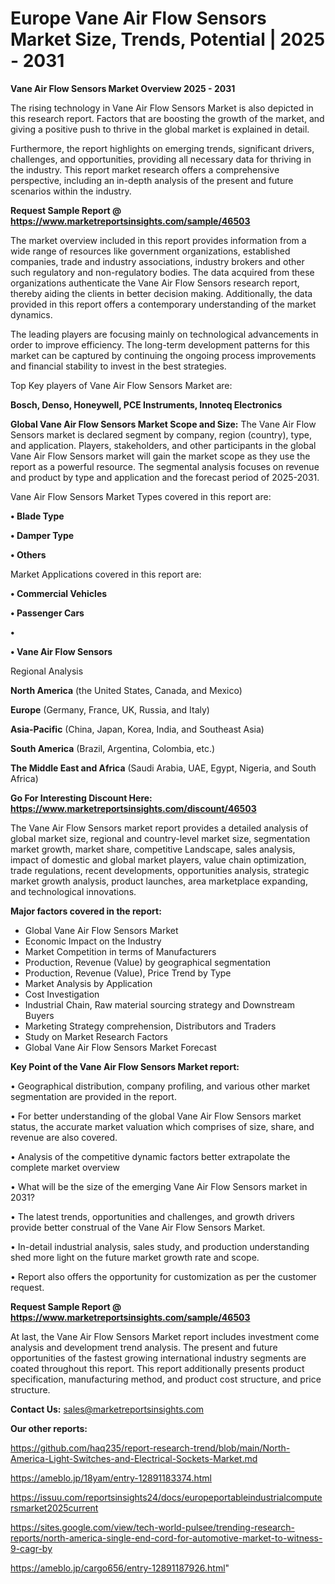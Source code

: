 # Europe Vane Air Flow Sensors Market Size, Trends, Potential | 2025 - 2031

<Strong> Vane Air Flow Sensors Market Overview 2025 - 2031</strong>

The rising technology in Vane Air Flow Sensors Market is also depicted in this research report. Factors that are boosting the growth of the market, and giving a positive push to thrive in the global market is explained in detail.

Furthermore, the report highlights on emerging trends, significant drivers, challenges, and opportunities, providing all necessary data for thriving in the industry. This report market research offers a comprehensive perspective, including an in-depth analysis of the present and future scenarios within the industry.

<strong>Request Sample Report @ <a href=https://www.marketreportsinsights.com/sample/46503>https://www.marketreportsinsights.com/sample/46503</a></strong>

The market overview included in this report provides information from a wide range of resources like government organizations, established companies, trade and industry associations, industry brokers and other such regulatory and non-regulatory bodies. The data acquired from these organizations authenticate the Vane Air Flow Sensors research report, thereby aiding the clients in better decision making. Additionally, the data provided in this report offers a contemporary understanding of the market dynamics.

The leading players are focusing mainly on technological advancements in order to improve efficiency. The long-term development patterns for this market can be captured by continuing the ongoing process improvements and financial stability to invest in the best strategies.

Top Key players of Vane Air Flow Sensors Market are:

<strong>Bosch, Denso, Honeywell, PCE Instruments, Innoteq Electronics</strong>

<strong><b>Global Vane Air Flow Sensors Market Scope and Size:</b></strong>
The Vane Air Flow Sensors market is declared segment by company, region (country), type, and application. Players, stakeholders, and other participants in the global Vane Air Flow Sensors market will gain the market scope as they use the report as a powerful resource. The segmental analysis focuses on revenue and product by type and application and the forecast period of 2025-2031.

Vane Air Flow Sensors Market Types covered in this report are:

<strong>•  Blade Type

•  Damper Type

•  Others</strong>

Market Applications covered in this report are:

<strong>•  Commercial Vehicles

•  Passenger Cars

•  

•  Vane Air Flow Sensors</strong> 

Regional Analysis

<strong>North America</strong> (the United States, Canada, and Mexico)

<strong>Europe</strong> (Germany, France, UK, Russia, and Italy)

<strong>Asia-Pacific</strong> (China, Japan, Korea, India, and Southeast Asia)

<strong>South America</strong> (Brazil, Argentina, Colombia, etc.)

<strong>The Middle East and Africa</strong> (Saudi Arabia, UAE, Egypt, Nigeria, and South Africa)

<strong>Go For Interesting Discount Here: <a href=https://www.marketreportsinsights.com/discount/46503>https://www.marketreportsinsights.com/discount/46503</a></strong>

The Vane Air Flow Sensors market report provides a detailed analysis of global market size, regional and country-level market size, segmentation market growth, market share, competitive Landscape, sales analysis, impact of domestic and global market players, value chain optimization, trade regulations, recent developments, opportunities analysis, strategic market growth analysis, product launches, area marketplace expanding, and technological innovations.

<strong><b>Major factors covered in the report:</b></strong>
<ul>
  <li>Global Vane Air Flow Sensors Market </li>
  <li>Economic Impact on the Industry</li>
  <li>Market Competition in terms of Manufacturers</li>
  <li>Production, Revenue (Value) by geographical segmentation</li>
  <li>Production, Revenue (Value), Price Trend by Type</li>
  <li>Market Analysis by Application</li>
  <li>Cost Investigation</li>
  <li>Industrial Chain, Raw material sourcing strategy and Downstream Buyers</li>
  <li>Marketing Strategy comprehension, Distributors and Traders</li>
  <li>Study on Market Research Factors</li>
  <li>Global Vane Air Flow Sensors Market Forecast</li>
</ul>

<strong><b>Key Point of the Vane Air Flow Sensors Market report:</b></strong>

• Geographical distribution, company profiling, and various other market segmentation are provided in the report.

• For better understanding of the global Vane Air Flow Sensors market status, the accurate market valuation which comprises of size, share, and revenue are also covered.

• Analysis of the competitive dynamic factors better extrapolate the complete market overview

• What will be the size of the emerging Vane Air Flow Sensors market in 2031?

• The latest trends, opportunities and challenges, and growth drivers provide better construal of the Vane Air Flow Sensors Market.

• In-detail industrial analysis, sales study, and production understanding shed more light on the future market growth rate and scope.

• Report also offers the opportunity for customization as per the customer request.

<strong>Request Sample Report @ <a href=https://www.marketreportsinsights.com/sample/46503>https://www.marketreportsinsights.com/sample/46503</a></strong>

At last, the Vane Air Flow Sensors Market report includes investment come analysis and development trend analysis. The present and future opportunities of the fastest growing international industry segments are coated throughout this report. This report additionally presents product specification, manufacturing method, and product cost structure, and price structure.

<strong>Contact Us:</strong>
sales@marketreportsinsights.com

<strong>Our other reports:</strong>

<a href=https://github.com/haq235/report-research-trend/blob/main/North-America-Light-Switches-and-Electrical-Sockets-Market.md>https://github.com/haq235/report-research-trend/blob/main/North-America-Light-Switches-and-Electrical-Sockets-Market.md</a>

<a href=https://ameblo.jp/18yam/entry-12891183374.html>https://ameblo.jp/18yam/entry-12891183374.html</a>

<a href=https://issuu.com/reportsinsights24/docs/europeportableindustrialcomputersmarket2025current>https://issuu.com/reportsinsights24/docs/europeportableindustrialcomputersmarket2025current</a>

<a href=https://sites.google.com/view/tech-world-pulsee/trending-research-reports/north-america-single-end-cord-for-automotive-market-to-witness-9-cagr-by>https://sites.google.com/view/tech-world-pulsee/trending-research-reports/north-america-single-end-cord-for-automotive-market-to-witness-9-cagr-by</a>

<a href=https://ameblo.jp/cargo656/entry-12891187926.html>https://ameblo.jp/cargo656/entry-12891187926.html</a>"
